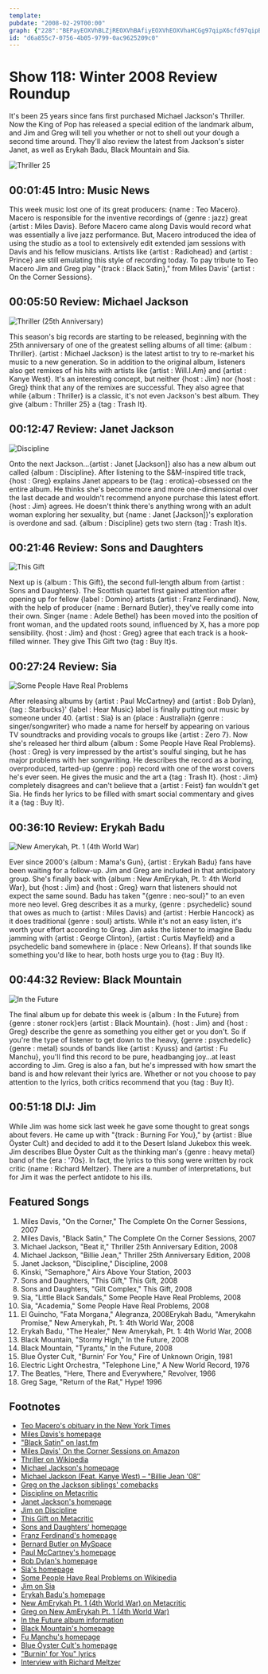 ```yaml
---
template: 
pubdate: "2008-02-29T00:00"
graph: {"228":"BEPayEOXVhBLZjREOXVhBAfiyEOXVhEOXVhaHCGg97qipX6cfd97qipBHm1GQX25raHCGgNUqc1aHCGgBAfiyQX25rBAfiyNUqc1","2X":"95CJxjeEKs95CJxBJKdJ95CJxBF1LRBF1LRjVH9KBF1LRjeEKsBJKdJjeEKs","9Q":"BL6gaDuuxvBQsAMX6cfdBHm1GBQsAM","LB":"hF6xfvuPqaB5M12vuPqa8w1cEB5M12BHm1GBQsAMBQsAMX6cfd","19O":"ZMvAttxgy7ZMvAtozT8DZMvAtxr1hQZMvAtntVVjBC0ContVVjCeFP8ntVVjZLpB1ntVVjBHm1GBQsAM97qipX6cfd","1OA":"BDoconEvNdBFxuTnEvNdnEvNdryFhhaHCGgryFhhBDocoryFhh97qipX6cfd97qipBHm1G7cRO9aHCGgBF1LRBFxuTBAM7XBFxuT7cRO9BFxuTBFxuTJrHgT9UPVeBFxuT","2DI":"BC9pyPvsfjPvsfjdVJyXdE2prdVJyX","10A":"5ORfQVJAOO"}
id: "d6a855c7-0756-4b05-9799-0ac9625209c0"
---
```






# Show 118: Winter 2008 Review Roundup

It's been 25 years since fans first purchased Michael Jackson's Thriller. Now the King of Pop has released a special edition of the landmark album, and Jim and Greg will tell you whether or not to shell out your dough a second time around. They'll also review the latest from Jackson's sister Janet, as well as Erykah Badu, Black Mountain and Sia.

![Thriller 25](https://static.soundopinions.org/images/2008/thriller25.jpg)



## 00:01:45 Intro: Music News

This week music lost one of its great producers: {name : Teo Macero}. Macero is responsible for the inventive recordings of {genre : jazz} great {artist : Miles Davis}. Before Macero came along Davis would record what was essentially a live jazz performance. But, Macero introduced the idea of using the studio as a tool to extensively edit extended jam sessions with Davis and his fellow musicians. Artists like {artist : Radiohead} and {artist : Prince} are still emulating this style of recording today. To pay tribute to Teo Macero Jim and Greg play "{track : Black Satin}," from Miles Davis' {artist : On the Corner Sessions}.



## 00:05:50 Review: Michael Jackson

![Thriller (25th Anniversary)](https://static.soundopinions.org/assets/118/9Q0.jpg)

This season's big records are starting to be released, beginning with the 25th anniversary of one of the greatest selling albums of all time: {album : Thriller}. {artist : Michael Jackson} is the latest artist to try to re-market his music to a new generation. So in addition to the original album, listeners also get remixes of his hits with artists like {artist : Will.I.Am} and {artist : Kanye West}. It's an interesting concept, but neither {host : Jim} nor {host : Greg} think that any of the remixes are successful. They also agree that while {album : Thriller} is a classic, it's not even Jackson's best album. They give {album : Thriller 25} a {tag : Trash It}.



## 00:12:47 Review: Janet Jackson

![Discipline](https://static.soundopinions.org/assets/118/LB0.jpg)

Onto the next Jackson...{artist : Janet [Jackson]} also has a new album out called {album : Discipline}. After listening to the S&M-inspired title track, {host : Greg} explains Janet appears to be {tag : erotica}-obsessed on the entire album. He thinks she's become more and more one-dimensional over the last decade and wouldn't recommend anyone purchase this latest effort. {host : Jim} agrees. He doesn't think there's anything wrong with an adult woman exploring her sexuality, but {name : Janet [Jackson]}'s exploration is overdone and sad. {album : Discipline} gets two stern {tag : Trash It}s.



## 00:21:46 Review: Sons and Daughters

![This Gift](https://static.soundopinions.org/assets/118/10A0.jpg)

Next up is {album : This Gift}, the second full-length album from {artist : Sons and Daughters}. The Scottish quartet first gained attention after opening up for fellow {label : Domino} artists {artist : Franz Ferdinand}. Now, with the help of producer {name : Bernard Butler}, they've really come into their own. Singer {name : Adele Bethel} has been moved into the position of front woman, and the updated roots sound, influenced by X, has a more pop sensibility. {host : Jim} and {host : Greg} agree that each track is a hook-filled winner. They give This Gift two {tag : Buy It}s.



## 00:27:24 Review: Sia

![Some People Have Real Problems](https://static.soundopinions.org/assets/118/19O0.jpg)

After releasing albums by {artist : Paul McCartney} and {artist : Bob Dylan}, {tag : Starbucks}' {label : Hear Music} label is finally putting out music by someone under 40. {artist : Sia} is an {place : Australia}n {genre : singer/songwriter} who made a name for herself by appearing on various TV soundtracks and providing vocals to groups like {artist : Zero 7}. Now she's released her third album {album : Some People Have Real Problems}. {host : Greg} is very impressed by the artist's soulful singing, but he has major problems with her songwriting. He describes the record as a boring, overproduced, tarted-up {genre : pop} record with one of the worst covers he's ever seen. He gives the music and the art a {tag : Trash It}. {host : Jim} completely disagrees and can't believe that a {artist : Feist} fan wouldn't get Sia. He finds her lyrics to be filled with smart social commentary and gives it a {tag : Buy It}.



## 00:36:10 Review: Erykah Badu

![New Amerykah, Pt. 1 (4th World War)](https://static.soundopinions.org/assets/118/1OA0.jpg)

Ever since 2000's {album : Mama's Gun}, {artist : Erykah Badu} fans have been waiting for a follow-up. Jim and Greg are included in that anticipatory group. She's finally back with {album : New AmErykah, Pt. 1: 4th World War}, but {host : Jim} and {host : Greg} warn that listeners should not expect the same sound. Badu has taken "{genre : neo-soul}" to an even more neo level. Greg describes it as a murky, {genre : psychedelic} sound that owes as much to {artist : Miles Davis} and {artist : Herbie Hancock} as it does traditional {genre : soul} artists. While it's not an easy listen, it's worth your effort according to Greg. Jim asks the listener to imagine Badu jamming with {artist : George Clinton}, {artist : Curtis Mayfield} and a psychedelic band somewhere in {place : New Orleans}. If that sounds like something you'd like to hear, both hosts urge you to {tag : Buy It}.



## 00:44:32 Review: Black Mountain

![In the Future](https://static.soundopinions.org/assets/118/2280.jpg)

The final album up for debate this week is {album : In the Future} from {genre : stoner rock}ers {artist : Black Mountain}. {host : Jim} and {host : Greg} describe the genre as something you either get or you don't. So if you're the type of listener to get down to the heavy, {genre : psychedelic}  {genre : metal} sounds of bands like {artist : Kyuss} and {artist : Fu Manchu}, you'll find this record to be pure, headbanging joy...at least according to Jim. Greg is also a fan, but he's impressed with how smart the band is and how relevant their lyrics are. Whether or not you choose to pay attention to the lyrics, both critics recommend that you {tag : Buy It}.



## 00:51:18 DIJ: Jim

While Jim was home sick last week he gave some thought to great songs about fevers. He came up with "{track : Burning For You}," by {artist : Blue Öyster Cult} and decided to add it to the Desert Island Jukebox this week. Jim describes Blue Öyster Cult as the thinking man's {genre : heavy metal} band of the {era : '70s}. In fact, the lyrics to this song were written by rock critic {name : Richard Meltzer}. There are a number of interpretations, but for Jim it was the perfect antidote to his ills.



## Featured Songs

1. Miles Davis, "On the Corner," The Complete On the Corner Sessions, 2007
2. Miles Davis, "Black Satin," The Complete On the Corner Sessions, 2007
3. Michael Jackson, "Beat it," Thriller 25th Anniversary Edition, 2008
4. Michael Jackson, "Billie Jean," Thriller 25th Anniversary Edition, 2008
5. Janet Jackson, "Discipline," Discipline, 2008
6. Kinski, "Semaphore," Airs Above Your Station, 2003
7. Sons and Daughters, "This Gift," This Gift, 2008
8. Sons and Daughters, "Gilt Complex," This Gift, 2008
9. Sia, "Little Black Sandals," Some People Have Real Problems, 2008
10. Sia, "Academia," Some People Have Real Problems, 2008
11. El Guincho, "Fata Morgana," Alegranza, 2008Erykah Badu, "Amerykahn Promise," New Amerykah, Pt. 1: 4th World War, 2008
12. Erykah Badu, "The Healer," New Amerykah, Pt. 1: 4th World War, 2008
13. Black Mountain, "Stormy High," In the Future, 2008
14. Black Mountain, "Tyrants," In the Future, 2008
15. Blue Öyster Cult, "Burnin' For You," Fire of Unknown Origin, 1981
16. Electric Light Orchestra, "Telephone Line," A New World Record, 1976
17. The Beatles, "Here, There and Everywhere," Revolver, 1966
18. Greg Sage, "Return of the Rat," Hype! 1996



## Footnotes

- [Teo Macero's obituary in the New York Times](http://www.nytimes.com/2008/02/22/arts/music/22macero.html?_r=1&ref=music&oref=slogin)
- [Miles Davis's homepage](http://www.milesdavis.com/)
- ["Black Satin" on last.fm](http://www.last.fm/music/Miles+Davis/_/Black+Satin)
- [Miles Davis' On the Corner Sessions on Amazon](http://www.amazon.com/Corner-Miles-Davis/dp/B00004VWAF)
- [Thriller on Wikipedia](http://en.wikipedia.org/wiki/Thriller_(album))
- [Michael Jackson's homepage](http://www.michaeljackson.com/)
- [Michael Jackson (Feat. Kanye West) – "Billie Jean '08″](http://stereogum.com/archives/video/new-michael-jackson-feat-kanye-west-billie-jean-08_007546.html)
- [Greg on the Jackson siblings' comebacks](http://leisureblogs.chicagotribune.com/turn_it_up/2008/02/janet-jackson-a.html#more)
- [Discipline on Metacritic](http://www.metacritic.com/music/artists/jacksonjanet/discipline?q=discipline)
- [Janet Jackson's homepage](http://www.janetjackson.com/)
- [Jim on Discipline](http://www.jimdero.com/News2008/SpinControlFeb24.htm)
- [This Gift on Metacritic](http://www.metacritic.com/music/artists/sonsanddaughters/thisgift?q=this%20gift)
- [Sons and Daughters' homepage](http://www.sonsanddaughtersloveyou.com/)
- [Franz Ferdinand's homepage](http://www.franzferdinand.co.uk/)
- [Bernard Butler on MySpace](https://myspace.com/bernardbutler)
- [Paul McCartney's homepage](http://www.paulmccartney.com/)
- [Bob Dylan's homepage](http://www.bobdylan.com/)
- [Sia's homepage](http://www.siamusic.net/)
- [Some People Have Real Problems on Wikipedia](http://en.wikipedia.org/wiki/Some_People_Have_Real_Problems)
- [Jim on Sia](http://blogs.suntimes.com/derogatis/2008/02/taking_a_bath_with_sia_1.html)
- [Erykah Badu's homepage](http://www.erykahbadu.com/)
- [New AmErykah Pt. 1 (4th World War) on Metacritic](http://www.metacritic.com/music/artists/baduerykah/newamerykah?q=erykah%20badu)
- [Greg on New AmErykah Pt. 1 (4th World War)](http://leisureblogs.chicagotribune.com/turn_it_up/2008/02/erykah-badu-tun.html#more)
- [In the Future album information](http://www.jagjaguwar.com/onesheet.php?cat=jag090)
- [Black Mountain's homepage](http://www.blackmountainarmy.com/)
- [Fu Manchu's homepage](http://www.fu-manchu.com/)
- [Blue Öyster Cult's homepage](http://www.blueoystercult.com/)
- ["Burnin' for You" lyrics](http://www.stlyrics.com/lyrics/joedirt/burninforyou.htm)
- [Interview with Richard Meltzer](http://www.furious.com/perfect/meltzer.html)